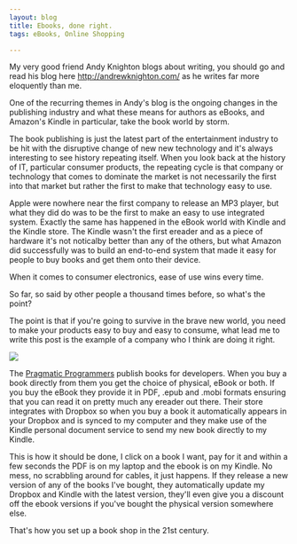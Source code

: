 ```yaml
---
layout: blog
title: Ebooks, done right.
tags: eBooks, Online Shopping

---
```


My very good friend Andy Knighton blogs about writing, you should go and read his blog here <http://andrewknighton.com/> as he writes far more eloquently than me.

One of the recurring themes in Andy's blog is the ongoing changes in the publishing industry and what these means for authors as eBooks, and Amazon's Kindle in particular, take the book world by storm.

The book publishing is just the latest part of the entertainment industry to be hit with the disruptive change of new new technology and it's always interesting to see history repeating itself. When you look back at the history of IT, particular consumer products, the repeating cycle is that company or technology that comes to dominate the market is not necessarily the first into that market but rather the first to make that technology easy to use.

Apple were nowhere near the first company to release an MP3 player, but what they did do was to be the first to make an easy to use integrated system. Exactly the same has happened in the eBook world with Kindle and the Kindle store. The Kindle wasn't the first ereader and as a piece of hardware it's not noticalby better than any of the others, but what Amazon did successfully was to build an end-to-end system that made it easy for people to buy books and get them onto their device.

When it comes to consumer electronics, ease of use wins every time.

So far, so said by other people a thousand times before, so what's the point?

The point is that if you're going to survive in the brave new world, you need to make your products easy to buy and easy to consume, what lead me to write this post is the example of a company who I think are doing it right.

<div class="pull-right">
<a href="https://pragprog.com/"><img src="https://media.pragprog.com/images/cms/book_offering.jpg"></a>
</div>

The [Pragmatic Programmers](https://pragprog.com/) publish books for developers. When you buy a book directly from them you get the choice of physical, eBook or both. If you buy the eBook they provide it in PDF, .epub and .mobi formats ensuring that you can read it on pretty much any ereader out there. Their store integrates with Dropbox so when you buy a book it automatically appears in your Dropbox and is synced to my computer and they make use of the Kindle personal document service to send my new book directly to my Kindle.

This is how it should be done, I click on a book I want, pay for it and within a few seconds the PDF is on my laptop and the ebook is on my Kindle. No mess, no scrabbling around for cables, it just happens. If they release a new version of any of the books I've bought, they automatically update my Dropbox and Kindle with the latest version, they'll even give you a discount off the ebook versions if you've bought the physical version somewhere else. 

That's how you set up a book shop in the 21st century.